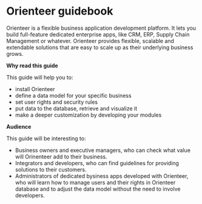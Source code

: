 # Orienteer guidebook


Orienteer is a flexible business application development platform. It lets you build full-feature dedicated enterprise apps, like CRM, ERP, Supply Chain Management or whatever. Orienteer provides flexible, scalable and extendable solutions that are easy to scale up as their underlying business grows.

**Why read this guide**

This guide will help you to:
* install Orienteer
* define a data model for your specific business
* set user rights and security rules
* put data to the database, retrieve and visualize it
* make a deeper customization by developing your modules


**Audience**

This guide will be interesting to:
* Business owners and executive managers, who can check what value will  Orinenteer add to their business.
* Integrators and developers, who can find guidelines for providing solutions to their customers.
* Administrators of dedicated bysiness apps developed with Orienteer, who will learn how to manage users and their rights in Orienteer database and to adjust the data model without the need to involve developers.

